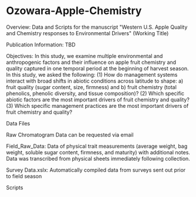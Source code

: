 # Ozowara-Apple-Chemistry 

Overview: Data and Scripts for the manuscript "Western U.S. Apple Quality and Chemistry responses to Environmental Drivers" (Working Title)

Publication Information: TBD

Objectives: In this study, we examine multiple environmental and anthropogenic factors and their influence on apple fruit chemistry and quality captured in one temporal period at the beginning of harvest season. In this study, we asked the following: 
(1) How do management systems interact with broad shifts in abiotic conditions across latitude to shape: a) fruit quality (sugar content, size, firmness) and b) fruit chemistry (total phenolics, phenolic diversity, and tissue composition)? 
(2) Which specific abiotic factors are the most important drivers of fruit chemistry and quality? 
(3) Which specific management practices are the most important drivers of fruit chemistry and quality? 

Data Files 

Raw Chromatogram Data can be requested via email 

Field_Raw_Data: Data of physical trait measurements (average weight, bag weight, soluble sugar content, firmness, and maturity) with additional notes. Data was transcribed from physical sheets immediately following collection. 

Survey Data.xslx: Automatically compiled data from surveys sent out prior to field season 


Scripts






















